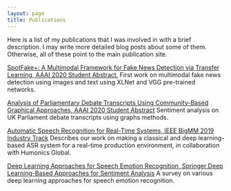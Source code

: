 ```yaml
---
layout: page
title: Publications
---
```


Here is a list of my publications that I was involved in with a brief description. I may write more detailed blog posts about some of them. Otherwise, all of these point to the main publication site.

[SpotFake+: A Multimodal Framework for Fake News Detection via Transfer Learning, AAAI 2020 Student Abstract.](https://www.aaai.org/Papers/AAAI/2020GB/SA-SinghalS.676.pdf)
First work on multimodal fake news detection using images and text using XLNet and VGG pre-trained networks.

[Analysis of Parliamentary Debate Transcripts Using Community-Based Graphical Approaches, AAAI 2020 Student Abstract](https://www.aaai.org/Papers/AAAI/2020GB/SA-BhavanA.685.pdf) Sentiment analysis on UK Parliament debate transcripts using graphs methods. 

[Automatic Speech Recognition for Real-Time Systems, IEEE BigMM 2019 Industry Track](https://ieeexplore.ieee.org/abstract/document/8919271)
Describes our work on making a classical and deep learning-based ASR system for a real-time production environment, in collaboration with Humonics Global.

[Deep Learning Approaches for Speech Emotion Recognition, Springer Deep Learning-Based Approaches for Sentiment Analysis](https://link.springer.com/chapter/10.1007/978-981-15-1216-2_10)
A survey on various deep learning approaches for speech emotion recognition. 